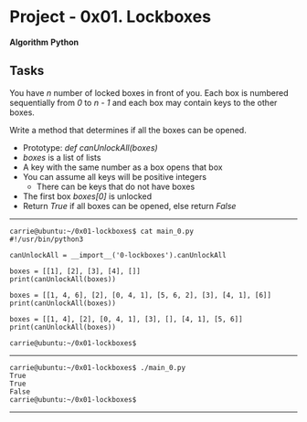 # Project - 0x01. Lockboxes
**Algorithm** **Python**

## Tasks
You have *n* number of locked boxes in front of you. Each box is numbered sequentially from *0* to *n - 1* and each box may contain keys to the other boxes.

Write a method that determines if all the boxes can be opened.

- Prototype: *def canUnlockAll(boxes)*
- *boxes* is a list of lists
- A key with the same number as a box opens that box
- You can assume all keys will be positive integers
  *  There can be keys that do not have boxes
- The first box *boxes[0]* is unlocked
- Return *True* if all boxes can be opened, else return *False*

---
	carrie@ubuntu:~/0x01-lockboxes$ cat main_0.py
	#!/usr/bin/python3

	canUnlockAll = __import__('0-lockboxes').canUnlockAll

	boxes = [[1], [2], [3], [4], []]
	print(canUnlockAll(boxes))

	boxes = [[1, 4, 6], [2], [0, 4, 1], [5, 6, 2], [3], [4, 1], [6]]
	print(canUnlockAll(boxes))

	boxes = [[1, 4], [2], [0, 4, 1], [3], [], [4, 1], [5, 6]]
	print(canUnlockAll(boxes))

	carrie@ubuntu:~/0x01-lockboxes$
---
	carrie@ubuntu:~/0x01-lockboxes$ ./main_0.py
	True
	True
	False
	carrie@ubuntu:~/0x01-lockboxes$
---
